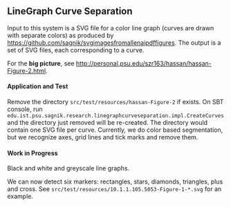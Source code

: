 ## LineGraph Curve Separation

Input to this system is a SVG file for a color line graph (curves are drawn with separate colors) as produced by https://github.com/sagnik/svgimagesfromallenaipdffigures. The output is a set of SVG files, each corresponding to a curve. 

For the **big picture**, see http://personal.psu.edu/szr163/hassan/hassan-Figure-2.html.

#### Application and Test

Remove the directory `src/test/resources/hassan-Figure-2` if exists. On SBT console, run `edu.ist.psu.sagnik.research.linegraphcurveseparation.impl.CreateCurves` and the directory just removed will be re-created. The directory would contain one SVG file per curve. Currently, we do color based segmentation, but we recognize axes, grid lines and tick marks and remove them.      

#### Work in Progress

Black and white and greyscale line graphs. 

We can now detect six  markers: rectangles, stars, diamonds, triangles, plus and cross. See `src/test/resources/10.1.1.105.5053-Figure-1-*.svg` for an example.

                     
                     

    
